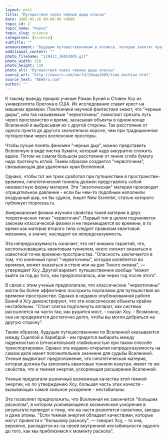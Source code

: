 ```yaml
---
layout: post
title: "Путешествия через чёрные дыры опасны"
date: 2005-05-26 00:00:00 +0000
topic_id: 2
topic_name: "Наука"
topic_slug: science
categories: [science]
subtitle: ""
announcement: "Будущим путешественникам в космосе, которые захотят кратчайшим путем через скачок в пространстве и времени оказаться на другом краю Вселенной, придется выбирать между опасностью и непредсказуемостью."
additional_content: ""
photo_filename: "120413_26052005.gif"
photo_width: 158
photo_height: 118
photo_alt: "Путешествия через чёрные дыры опасны"
source_url: "http://newsru.com/world/26may2005/time_machine.html"
source_text: "NEWSru.com"
author: ""
---
```

К такому выводу пришил ученые Роман Буний и Стивен Хсу из университета Орегона в США. Их исследование ставит крест на машинах времени. Поклонники научной фантастики знают, что "черные дыры", или так называемые "червоточины", помогают срезать путь через пространство и время, засасывая объекты в одном конце Вселенной и выбрасывая их с другой стороны. Так расстояние от одного пункта до другого значительно короче, чем при традиционном путешествии через вселенские просторы.

Чтобы лучше понять феномен "черных дыр", можно представить Вселенную в виде листка бумаги, который надо аккуратно сложить вдвое. Потом на самом большом расстоянии от линии сгиба бумагу надо проткнуть иглой. Таким образом создается "червоточина", связывающая два удаленных края Вселенной.

Однако, чтобы тот же трюк сработал при путешествии в пространстве-времени, гипотетический тоннель должен представлять собой неизвестную форму материи. Эта "экзотическая" материя производит отрицательное давление - если бы чем-то подобным наполнили воздушный шар, он бы сдулся, пишет New Scientist, статью которого публикует Inopressa.ru.

Американские физики изучили свойства такой материи в двух теоретических типах "червоточин". Первый тип в целом подчиняется законам классической физики и не перемещается во времени, в то время как материя второго типа следует правилам квантовой механики, а значит, наследует ее непредсказуемость.

Эта непредсказуемость означает, что нет никаких гарантий, что, воспользовавшись квантовым туннелем, некто сможет оказаться в известной точке времени-пространства. "Опасность заключается в том, что конечный пункт "червоточины", которая колеблется во времени, может оказаться в стене или на дне Тихого океана", &mdash; утверждает Хсу. Другой вариант: путешественник вообще "может выйти за год до того, как предполагалось, или через год после этого".

В связи с этим ученые предполагали, что классические "червоточины" могли бы более эффективно послужить порталами для путешествия во времени-пространстве. Однако в недавно опубликованной работе Баний и Хсу демонстрируют, что эти классические объекты крайне нестабильны. "Стоит слегка подтолкнуть аппарат, как система рассыплется на части так, как рушится мост, - сказал Хсу. - Возможно, она не продержится достаточно долго, чтобы вы могли добраться на другую сторону".

Таким образом, будущие путешественники по Вселенной оказываются между Сциллой и Харибдой - им придется выбирать между надежностью и (относительной) стабильностью при таком способе транспортировки. Однако эта недавно открытая непредсказуемость на самом деле имеет положительное значение для судьбы Вселенной. Ученые выдвигают предположение, что гипотетическая материя, которая должна бы заполнять квантовые тоннели изнутри, имеет те же свойства, что и темная энергия, ускоряющая расширение Вселенной.

Ученые предлагали различные возможные качества этой темной энергии, но по утверждению Хсу, большая часть этих качеств - вызывающих самое сильное ускорение - нестабильны.

Это позволяет предположить, что Вселенная не закончится "большим расколом", в котором усиливающееся космическое ускорение в результате приведет к тому, что на части разлетятся галактики, звезды и даже атомы. "Если темная энергия обладает качествами, которые могут привести к "большому расколу", &mdash; говорит Хсу, - то она, вероятно, распадется из-за своей внутренней нестабильности задолго до того, как мы приблизимся к моменту раскола".
